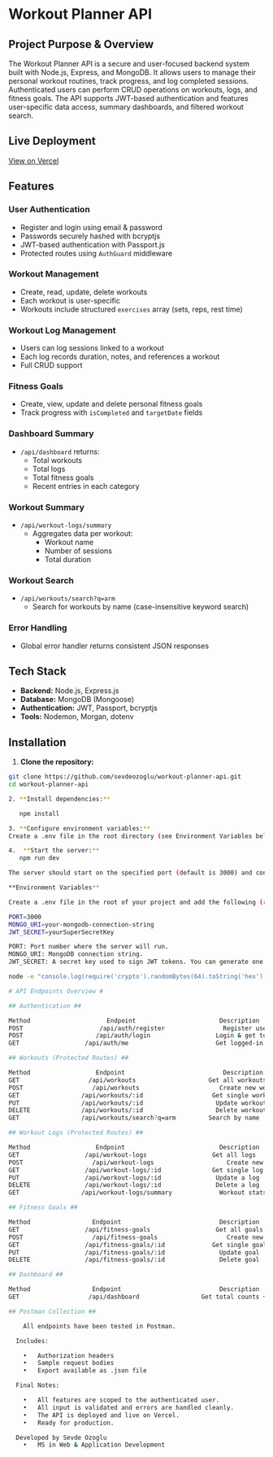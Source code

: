 # Workout Planner API

## Project Purpose & Overview

The Workout Planner API is a secure and user-focused backend system built with Node.js, Express, and MongoDB. It allows users to manage their personal workout routines, track progress, and log completed sessions. Authenticated users can perform CRUD operations on workouts, logs, and fitness goals. The API supports JWT-based authentication and features user-specific data access, summary dashboards, and filtered workout search.

## Live Deployment

[View on Vercel](https://your-vercel-deployment-url.vercel.app)

## Features

### User Authentication
- Register and login using email & password
- Passwords securely hashed with bcryptjs
- JWT-based authentication with Passport.js
- Protected routes using `AuthGuard` middleware

### Workout Management
- Create, read, update, delete workouts
- Each workout is user-specific
- Workouts include structured `exercises` array (sets, reps, rest time)

### Workout Log Management
- Users can log sessions linked to a workout
- Each log records duration, notes, and references a workout
- Full CRUD support

### Fitness Goals
- Create, view, update and delete personal fitness goals
- Track progress with `isCompleted` and `targetDate` fields

### Dashboard Summary
- `/api/dashboard` returns:
  - Total workouts
  - Total logs
  - Total fitness goals
  - Recent entries in each category

### Workout Summary
- `/api/workout-logs/summary`
  - Aggregates data per workout:
    - Workout name
    - Number of sessions
    - Total duration

### Workout Search
- `/api/workouts/search?q=arm`
  - Search for workouts by name (case-insensitive keyword search)

### Error Handling
- Global error handler returns consistent JSON responses


## Tech Stack

- **Backend:** Node.js, Express.js
- **Database:** MongoDB (Mongoose)
- **Authentication:** JWT, Passport, bcryptjs
- **Tools:** Nodemon, Morgan, dotenv

## Installation

1. **Clone the repository:**

```bash
git clone https://github.com/sevdeozoglu/workout-planner-api.git
cd workout-planner-api

2. **Install dependencies:**

   npm install

3. **Configure environment variables:**
Create a .env file in the root directory (see Environment Variables below).

4.	**Start the server:**
   npm run dev

The server should start on the specified port (default is 3000) and connect to your MongoDB database.

**Environment Variables**

Create a .env file in the root of your project and add the following (replace values as needed):

PORT=3000
MONGO_URI=your-mongodb-connection-string
JWT_SECRET=yourSuperSecretKey

PORT: Port number where the server will run.
MONGO_URI: MongoDB connection string.
JWT_SECRET: A secret key used to sign JWT tokens. You can generate one using:

node -e "console.log(require('crypto').randomBytes(64).toString('hex'))"

# API Endpoints Overview #

## Authentication ##

Method	                   Endpoint	                      Description
POST	                 /api/auth/register	               Register user
POST	                /api/auth/login	                 Login & get token
GET	                 /api/auth/me	                     Get logged-in user

## Workouts (Protected Routes) ##

Method	                Endpoint	                       Description
GET	                  /api/workouts	                   Get all workouts
POST	               /api/workouts	                  Create new workout
GET	                /api/workouts/:id	                Get single workout
PUT	                /api/workouts/:id	                 Update workout
DELETE	            /api/workouts/:id	                 Delete workout
GET	                /api/workouts/search?q=arm	       Search by name

## Workout Logs (Protected Routes) ##

Method	                Endpoint	                      Description
GET	                 /api/workout-logs	                Get all logs
POST	               /api/workout-logs	                Create new log
GET	                 /api/workout-logs/:id	            Get single log
PUT	                 /api/workout-logs/:id	             Update a log
DELETE	             /api/workout-logs/:id	             Delete a log
GET                	/api/workout-logs/summary	          Workout stats (count + time)

## Fitness Goals ##

Method	               Endpoint	                          Description
GET	                 /api/fitness-goals	                 Get all goals
POST	               /api/fitness-goals	                Create new goal
GET	                 /api/fitness-goals/:id	            Get single goal
PUT	                 /api/fitness-goals/:id	              Update goal
DELETE	             /api/fitness-goals/:id	              Delete goal

## Dashboard ##

Method	               Endpoint	                          Description
GET	                  /api/dashboard	             Get total counts + recent items

## Postman Collection ##

	All endpoints have been tested in Postman.

  Includes:

	•	Authorization headers
	•	Sample request bodies
	•	Export available as .json file

  Final Notes:

	•	All features are scoped to the authenticated user.
	•	All input is validated and errors are handled cleanly.
	•	The API is deployed and live on Vercel.
	•	Ready for production.

  Developed by Sevde Ozoglu
	•	MS in Web & Application Development